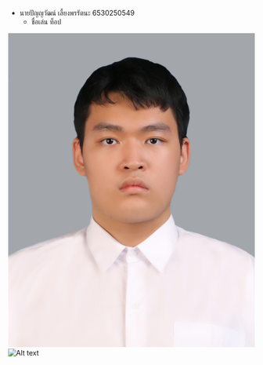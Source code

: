 - นายปัญญวัฒน์ เลี้ยงพรรัตนะ 6530250549
  - ชื่อเล่น ท็อป

 ![Alt text](images/1655476603047.jpg)
 ![Alt text](Cristmas.png)
